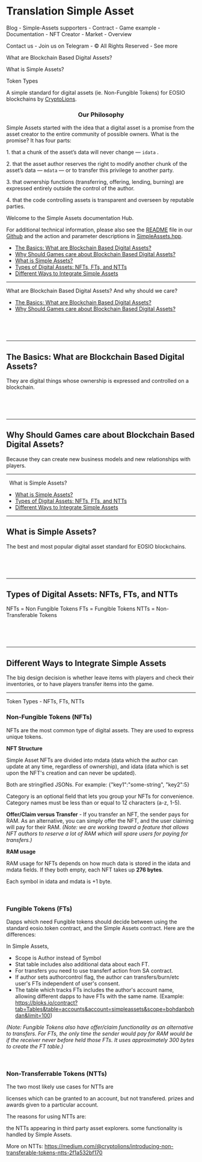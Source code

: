 <h1>Translation Simple Asset</h1>

Blog - Simple-Assets supporters - Contract - Game example - Documentation - NFT Creator - Market - Overview

Contact us - Join us on Telegram - © All Rights Reserved - See more

What are Blockchain Based Digital Assets? 

What is Simple Assets?

Token Types


A simple standard for digital assets (ie. Non-Fungible Tokens)
for EOSIO blockchains by <a href="https://cryptolions.io/home">CryptoLions</a>.


<h3 style="text-align: center;">Our Philosophy</h3>
Simple Assets started with the idea that a digital asset is a promise from the asset creator to the entire community of possible owners. What is the promise? It has four parts:
<p style="text-align: left;">1. that a chunk of the asset’s data will never change — <code>idata</code> .</p>
<p style="text-align: left;">2. that the asset author reserves the right to modify another chunk of the asset’s data — <code>mdata</code> — or to transfer this privilege to another party.</p>
<p style="text-align: left;">3. that ownership functions (transferring, offering, lending, burning) are expressed entirely outside the control of the author.</p>
<p style="text-align: left;">4. that the code controlling assets is transparent and overseen by reputable parties.</p>


Welcome to the Simple Assets documentation Hub.

For additional technical information, please also see the <a href="https://github.com/CryptoLions/SimpleAssets/blob/master/README.md">README</a> file in our <a href="https://github.com/cryptolions/SimpleAssets">Github</a> and the action and parameter descriptions in <a href="https://github.com/CryptoLions/SimpleAssets/blob/master/include/SimpleAssets.hpp">SimpleAssets.hpp</a>.


<ul>
 	<li><a href="https://simpleassets.io/overview/what-are-blockchain-based-digital-assets-and-why-should-we-care/#the_basics">The Basics: What are Blockchain Based Digital Assets?</a></li>
 	<li><a href="https://simpleassets.io/overview/what-are-blockchain-based-digital-assets-and-why-should-we-care/#why_should_games_care">Why Should Games care about Blockchain Based Digital Assets?</a></li>
 	<li><a href="https://simpleassets.io/what-is-simple-assets/#what_is_simple_assets">What is Simple Assets?</a></li>
 	<li><a href="https://simpleassets.io/what-is-simple-assets/#types_of_digital_assets">Types of Digital Assets: NFTs, FTs, and NTTs</a></li>
 	<li><a href="https://simpleassets.io/what-is-simple-assets/#ways_to_integrate">Different Ways to Integrate Simple Assets</a></li>
</ul>

________________________________________________________________________________________________________________________________________________________________________________

What are Blockchain Based Digital Assets?  And why should we care?

<ul>
 	<li><a href="#the_basics">The Basics: What are Blockchain Based Digital Assets?</a></li>
 	<li><a href="#why_should_games_care">Why Should Games care about Blockchain Based Digital Assets?</a></li>

</ul>
 

 

<hr />

<h2 id="the_basics">The Basics: What are Blockchain Based Digital Assets?</h2>
They are digital things whose ownership is expressed and controlled on a blockchain.


 

 

<hr />

<h2 id="why_should_games_care">Why Should Games care about Blockchain Based Digital Assets?</h2>
Because they can create new business models and new relationships with players.


________________________________________________________________________________________________________________________________________________________________________________
 
What is Simple Assets?

<ul>
 	<li><a href="#what_is_simple_assets">What is Simple Assets?</a></li>
 	<li><a href="#types_of_digital_assets">Types of Digital Assets: NFTs, FTs, and NTTs</a></li>
 	<li><a href="#ways_to_integrate">Different Ways to Integrate Simple Assets</a></li>
</ul>


<hr />

<h2 id="what_is_simple_assets">What is Simple Assets?</h2>
The best and most popular digital asset standard for EOSIO blockchains.



 

 

<hr />

<h2 id="types_of_digital_assets">Types of Digital Assets: NFTs, FTs, and NTTs</h2>
NFTs = Non Fungible Tokens
FTs = Fungible Tokens
NTTs = Non-Transferable Tokens



 

 

<hr />

<h2 id="ways_to_integrate">Different Ways to Integrate Simple Assets</h2>
The big design decision is whether leave items with players and check their inventories, or to have players transfer items into the game.


________________________________________________________________________________________________________________________________________________________________________________

Token Types - NFTs, FTs, NTTs


<h3>Non-Fungible Tokens (NFTs)</h3>

NFTs are the most common type of digital assets. They are used to express unique tokens.

<strong>NFT Structure</strong>

Simple Asset NFTs are divided into <span class="codeblock">mdata</span> (data which the author can update at any time, regardless of ownership), and <span class="codeblock">idata</span> (data which is set upon the NFT's creation and can never be updated).

Both are stringified JSONs. For example: <span class="codeblock">{\"key1\":\"some-string\", \"key2\":5}</span>

<span class="codeblock">Category</span> is an optional field that lets you group your NFTs for convenience. Category names must be less than or equal to 12 characters (a-z, 1-5).

<strong>Offer/Claim versus Transfer</strong> - If you transfer an NFT, the sender pays for RAM. As an alternative, you can simply offer the NFT, and the user claiming will pay for their RAM. <em>(Note: we are working toward a feature that allows NFT authors to reserve a lot of RAM which will spare users for paying for transfers.)</em>

<strong>RAM usage</strong>

RAM usage for NFTs depends on how much data is stored in the idata and mdata fields. If they both empty, each NFT takes up <strong>276 bytes</strong>.

Each symbol in <span class="codeblock">idata</span> and <span class="codeblock">mdata</span> is +1 byte.

 

<h3>Fungible Tokens (FTs)</h3>

Dapps which need Fungible tokens should decide between using the standard eosio.token contract, and the Simple Assets contract. Here are the differences:

In Simple Assets,
<ul>
 	<li>Scope is Author instead of Symbol</li>
 	<li>Stat table includes also additional data about each FT.</li>
 	<li>For transfers you need to use <span class="codeblock">transferf</span> action from SA contract.</li>
 	<li>If author sets <span class="codeblock">authorcontrol</span> flag, the author can transfers/burn/etc user's FTs independent of user's consent.</li>
 	<li>The table which tracks FTs includes the author's account name, allowing different dapps to have FTs with the same name. (Example: <a href="https://bloks.io/contract?tab=Tables&table=accounts&account=simpleassets&scope=bohdanbohdan&limit=100">https://bloks.io/contract?tab=Tables&table=accounts&account=simpleassets&scope=bohdanbohdan&limit=100</a>)</li>
</ul>
<em>(Note: Fungible Tokens also have offer/claim functionality as an alternative to transfers. For FTs, the only time the sender would pay for RAM would be if the receiver never before held those FTs. It uses approximately 300 bytes to create the FT table.)</em>

 

<h3>Non-Transferrable Tokens (NTTs)</h3>

The two most likely use cases for NTTs are

licenses which can be granted to an account, but not transfered.
prizes and awards given to a particular account.

The reasons for using NTTs are:

the NTTs appearing in third party asset explorers.
some functionality is handled by Simple Assets.

More on NTTs: <a href="https://medium.com/@cryptolions/introducing-non-transferable-tokens-ntts-2f1a532bf170">https://medium.com/@cryptolions/introducing-non-transferable-tokens-ntts-2f1a532bf170</a>


 
 
